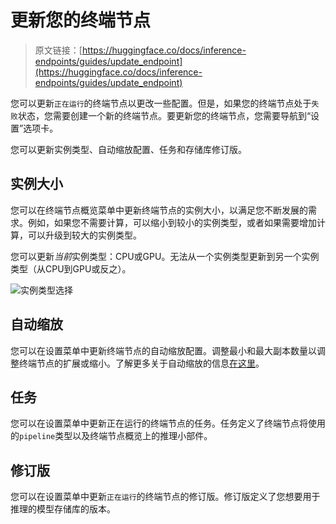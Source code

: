 # 更新您的终端节点

> 原文链接：[https://huggingface.co/docs/inference-endpoints/guides/update_endpoint](https://huggingface.co/docs/inference-endpoints/guides/update_endpoint)

您可以更新`正在运行`的终端节点以更改一些配置。但是，如果您的终端节点处于`失败`状态，您需要创建一个新的终端节点。要更新您的终端节点，您需要导航到“设置”选项卡。

您可以更新实例类型、自动缩放配置、任务和存储库修订版。

## 实例大小

您可以在终端节点概览菜单中更新终端节点的实例大小，以满足您不断发展的需求。例如，如果您不需要计算，可以缩小到较小的实例类型，或者如果需要增加计算，可以升级到较大的实例类型。

您可以更新*当前*实例类型：CPU或GPU。无法从一个实例类型更新到另一个实例类型（从CPU到GPU或反之）。

![实例类型选择](../Images/8da2c0a19824e550b79499455e9f4da0.png)

## 自动缩放

您可以在设置菜单中更新终端节点的自动缩放配置。调整最小和最大副本数量以调整终端节点的扩展或缩小。了解更多关于自动缩放的信息[在这里](https://huggingface.co/docs/inference-endpoints/faq#q-how-does-autoscaling-work)。

## 任务

您可以在设置菜单中更新正在运行的终端节点的任务。任务定义了终端节点将使用的`pipeline`类型以及终端节点概览上的推理小部件。

## 修订版

您可以在设置菜单中更新`正在运行`的终端节点的修订版。修订版定义了您想要用于推理的模型存储库的版本。
